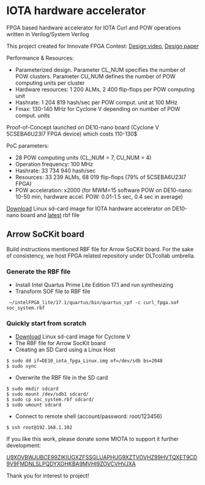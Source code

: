 # IOTA hardware accelerator
FPGA based hardware accelerator for IOTA Curl and POW operations written in Verilog/System Verilog

This project created for Innovate FPGA Contest:
[Design video](https://www.youtube.com/watch?v=JJRlwTJHBCg), 
[Design paper](http://www.innovatefpga.com/cgi-bin/innovate/teams.pl?Id=EM080)

Performance & Resources:
- Parameterized design. Parameter CL_NUM specifies the number of POW clusters. Parameter CU_NUM defines the number of POW computing units per cluster
- Hardware resources: 1 200 ALMs, 2 400 flip-flops per POW computing unit
- Hashrate: 1 204 819 hash/sec per POW comput. unit at 100 MHz
- Fmax: 130-140 MHz for Cyclone V depending on number of POW comput. units

Proof-of-Concept launched on DE10-nano board (Cyclone V 5CSEBA6U23I7 FPGA device) which costs 110-130$ 

PoC parameters:
- 28 POW computing units (CL_NUM = 7, CU_NUM = 4)
- Operation frequency: 100 MHz 
- Hashrate: 33 734 940 hash/sec
- Resources: 33 239 ALMs, 68 019 flip-flops (79% of 5CSEBA6U23I7 FPGA)
- POW acceleration: x2000 (for MWM=15 software POW on DE10-nano: 10-50 min, hardware accel. POW: 0.01-1.5 sec, 0.4 sec in average)

[Download](https://github.com/LampaLab/iota_fpga/releases/tag/v0.1) Linux sd-card image for IOTA hardware accelerator on DE10-nano board and [latest](https://github.com/LampaLab/iota_fpga/releases/tag/v0.3) rbf file

## Arrow SoCKit board
Build instructions mentioned RBF file for Arrow SoCKit board. For the sake of consistency, we host FPGA related repository under DLTcollab umbrella.

### Generate the RBF file
* Install Intel Quartus Prime Lite Edition 17.1 and run synthesizing
* Transform SOF file to RBF file
```
 ~/intelFPGA_lite/17.1/quartus/bin/quartus_cpf -c curl_fpga.sof soc_system.rbf
```

### Quickly start from scratch
* [Download](https://github.com/LampaLab/iota_fpga/releases/tag/v0.1) Linux sd-card image for Cyclone V
* The RBF file for Arrow SocKit board
* Creating an SD Card using a Linux Host
```
$ sudo dd if=DE10_iota_fpga_Linux.img of=/dev/sdb bs=2048
$ sudo sync
```
* Overwrite the RBF file in the SD card
```
$ sudo mkdir sdcard
$ sudo mount /dev/sdb1 sdcard/
$ sudo cp soc_system.rbf sdcard/
$ sudo umount sdcard
```

* Connect to remote shell (account/password: root/123456)
```
$ ssh root@192.168.1.102
```

If you like this work, please donate some MIOTA to support it further development: 

[U9XOVBWJUBCE99ZIKIUGXZFSSGLUAPHUG9XZTVOVHZ99HVTQXET9CD9V9FMDNLSLPQDYXOHKBA9MVHI9ZOVCVHVJXA](https://thetangle.org/address/U9XOVBWJUBCE99ZIKIUGXZFSSGLUAPHUG9XZTVOVHZ99HVTQXET9CD9V9FMDNLSLPQDYXOHKBA9MVHI9Z)

Thank you for interest to project!
